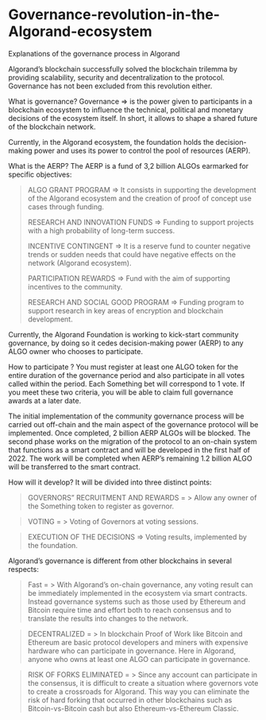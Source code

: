 # Governance-revolution-in-the-Algorand-ecosystem
Explanations of the governance process in Algorand



Algorand’s blockchain successfully solved the blockchain trilemma by providing scalability, security and decentralization to the protocol. Governance has not been excluded from this revolution either.

What is governance?
Governance => is the power given to participants in a blockchain ecosystem to influence the technical, political and monetary decisions of the ecosystem itself. In short, it allows to shape a shared future of the blockchain network.

Currently, in the Algorand ecosystem, the foundation holds the decision-making power and uses its power to control the pool of resources (AERP).

What is the AERP?
The AERP is a fund of 3,2 billion ALGOs earmarked for specific objectives:

> ALGO GRANT PROGRAM => It consists in supporting the development of the Algorand ecosystem and the creation of proof of concept use cases through funding.
> 
> RESEARCH AND INNOVATION FUNDS => Funding to support projects with a high probability of long-term success.
> 
> INCENTIVE CONTINGENT => It is a reserve fund to counter negative trends or sudden needs that could have negative effects on the network (Algorand ecosystem).
> 
> PARTICIPATION REWARDS => Fund with the aim of supporting incentives to the community.
> 
> RESEARCH AND SOCIAL GOOD PROGRAM => Funding program to support research in key areas of encryption and blockchain development.

Currently, the Algorand Foundation is working to kick-start community governance, by doing so it cedes decision-making power (AERP) to any ALGO owner who chooses to participate.

How to participate ?
You must register at least one ALGO token for the entire duration of the governance period and also participate in all votes called within the period.
Each Something bet will correspond to 1 vote.
If you meet these two criteria, you will be able to claim full governance awards at a later date.


The initial implementation of the community governance process will be carried out off-chain and the main aspect of the governance protocol will be implemented. 
Once completed, 2 billion AERP ALGOs will be blocked.
The second phase works on the migration of the protocol to an on-chain system that functions as a smart contract and will be developed in the first half of 2022.
The work will be completed when AERP’s remaining 1.2 billion ALGO will be transferred to the smart contract.


How will it develop?
It will be divided into three distinct points:
> GOVERNORS” RECRUITMENT AND REWARDS = > Allow any owner of the Something token to register as governor.

> VOTING = > Voting of Governors at voting sessions.

> EXECUTION OF THE DECISIONS => Voting results, implemented by the foundation.

Algorand’s governance is different from other blockchains in several respects:
> Fast = > With Algorand’s on-chain governance, any voting result can be immediately implemented in the ecosystem via smart contracts. Instead governance systems such as those used by Ethereum and Bitcoin require time and effort both to reach consensus and to translate the results into changes to the network.

> DECENTRALIZED = > In blockchain Proof of Work like Bitcoin and Ethereum are basic protocol developers and miners with expensive hardware who can participate in governance. Here in Algorand, anyone who owns at least one ALGO can participate in governance.

> RISK OF FORKS ELIMINATED = > Since any account can participate in the consensus, it is difficult to create a situation where governors vote to create a crossroads for Algorand. This way you can eliminate the risk of hard forking that occurred in other blockchains such as Bitcoin-vs-Bitcoin cash but also Ethereum-vs-Ethereum Classic.

